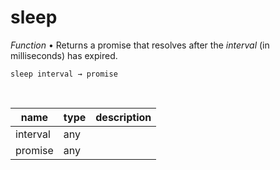# sleep

_Function_ &bull; Returns a promise that resolves after the _interval_ (in milliseconds) has expired.

<pre><code>sleep interval &rarr; promise</code></pre>
<br>

| name | type | description |
|------|------|-------------|
|interval|any||
|promise|any||



